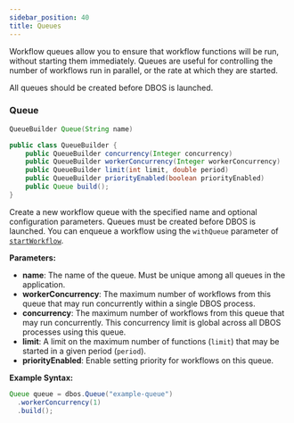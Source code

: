 ```yaml
---
sidebar_position: 40
title: Queues
---
```


Workflow queues allow you to ensure that workflow functions will be run, without starting them immediately.
Queues are useful for controlling the number of workflows run in parallel, or the rate at which they are started.

All queues should be created before DBOS is launched.

### Queue

```java
QueueBuilder Queue(String name)
```

```java
public class QueueBuilder {
    public QueueBuilder concurrency(Integer concurrency)
    public QueueBuilder workerConcurrency(Integer workerConcurrency)
    public QueueBuilder limit(int limit, double period)
    public QueueBuilder priorityEnabled(boolean priorityEnabled)
    public Queue build();
}
```

Create a new workflow queue with the specified name and optional configuration parameters.
Queues must be created before DBOS is launched.
You can enqueue a workflow using the `withQueue` parameter of [`startWorkflow`](./workflows-steps.md#startworkflow).

**Parameters:**
- **name**: The name of the queue. Must be unique among all queues in the application.
- **workerConcurrency**: The maximum number of workflows from this queue that may run concurrently within a single DBOS process.
- **concurrency**: The maximum number of workflows from this queue that may run concurrently. This concurrency limit is global across all DBOS processes using this queue.
- **limit**: A limit on the maximum number of functions (`limit`) that may be started in a given period (`period`).
- **priorityEnabled**: Enable setting priority for workflows on this queue.

**Example Syntax:**

```java
Queue queue = dbos.Queue("example-queue")
  .workerConcurrency(1)
  .build();
```